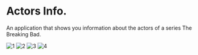 # Actors Info.
An application that shows you information about the actors of a series The Breaking Bad.

![1](https://user-images.githubusercontent.com/94745074/155033315-4baf6bc2-f5de-4c00-a749-5d8188779d5d.jpeg)
![2](https://user-images.githubusercontent.com/94745074/155033317-95a92837-1783-4fa3-9b2a-31a0b70fbf12.jpeg)
![3](https://user-images.githubusercontent.com/94745074/155033308-7b341aaf-a2e3-4d56-bb87-453ad5810bea.jpeg)
![4](https://user-images.githubusercontent.com/94745074/155033313-9c8050a4-a8fd-424c-9340-7b057516a6d3.jpeg)


